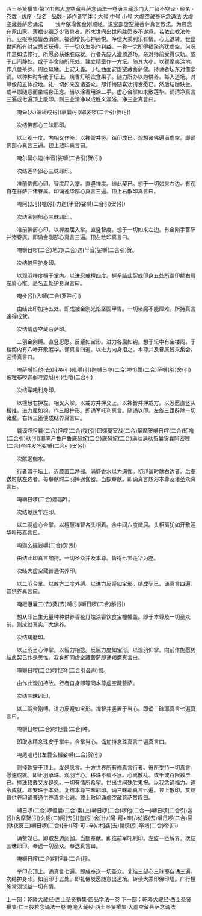 西土圣贤撰集·第1411部大虚空藏菩萨念诵法一卷唐三藏沙门大广智不空译
· 经名 · 卷数 · 跋序
· 品名 · 品数 · 译作者字体：大号 中号 小号
大虚空藏菩萨念诵法
大虚空藏菩萨念诵法
　　我今依瑜伽金刚顶经。说宝部虚空藏菩萨真言教法。为愍念在家山家。薄福少德乏少资具者。所求世间出世间胜愿多不遂意。若依此教法修行。业报等障皆悉消除。福德增长心神适悦。净信大乘利乐有情。心无退转。世出世间所有财宝悉皆获得。于一切众生能作利益。一称一念所得福聚尚犹虚空。何况作意如法修行。所愿必获殊胜成就。行者先应入灌顶道场。亲对师前受得仪轨。或于山间静处。或于寺舍随所乐处。建立精室作一方坛。随其大小。以瞿摩夷涂地。作八曼茶罗。周匝悬幡。上安天盖。于坛西面安虚空藏菩萨像。持诵者坛东对像念诵。以种种时华散于坛上。烧香灯明饮食果子。随力所办以为供养。每入道场。对尊像前五体投地。礼一切如来及诸圣众。即忏悔随喜劝请发愿已。然后结跏趺坐。或半跏随意而坐端身正念。当以涂香用涂二手。虚心合掌如未敷莲华。诵清净真言三遍或七遍顶上散印。则三业清净以成胜义澡浴。净三业真言曰。

　　唵舜(入)第耨戍(引)驮曩(引)耶娑啰(二合引)贺(引)

　　次结佛部心三昧耶印。

　　以止观十度。内相叉作拳。以禅智并竖。结印成已。观想诸佛遍满虚空。即诵佛部心真言三遍。顶上散印真言曰。

　　唵尔曩尔迦(半音)娑嚩(二合引)贺(引)

　　次结莲华部心三昧耶印。

　　准前佛部心印。智度屈入掌。直竖禅度。结此契已。想于一切如来右边。有观自在菩萨并诸眷属。印诵莲华部心真言三遍。顶上右散印真言曰。

　　唵阿(去引)嚧(引)力迦(半音)娑嚩(二合引)贺(引)

　　次结金刚部心三昧耶印。

　　准前佛部心印。以禅度屈入掌。直竖智度。想于一切如来左边。有金刚手菩萨并诸眷属。即诵金刚部心真言三遍。顶左散印真言曰。

　　唵嚩日啰(二合)地力(二合)迦(半音)娑嚩(二合引)贺。

　　次结被甲护身印。

　　以观羽禅度横于掌内。以进忍戒檀四度。握拳结此契成印身五处所谓印额右肩左肩心喉。是名五处护身真言曰。

　　唵步(引)入嚩(二合)罗吽(引)

　　由结此印加持五处。即成被金刚光焰坚固甲胄。一切诸魔不能障难。所持真言速得成就。

　　次结请虚空藏菩萨印。

　　二羽金刚缚。直竖忍愿。反蹙如宝形。进力各屈如钩。想于坛中有宝楼阁。于楼阁内有八叶开敷莲华。诵真言四遍。以进力向身招之。本尊并及眷属皆来集会。迎请真言曰。

　　唵萨嚩怛他(去)誐哆(引)毗囇(引)迦嚩日啰(二合)啰怛曩(二合)萨嚩(引)舍(引)跛哩布啰迦弱吽鑁斛(引)怛囕(二合引)

　　次结军吒利身印。

　　以檀慧右押左。相叉入掌。以戒方并押交上。以禅智并押戒方。以忍愿直竖头相拄。进力屈如钩。作三股杵形。即诵军吒利真言。随诵以印。左旋三匝辟除一切诸魔。右转三匝便成结界真言曰。

　　曩谟啰怛曩(二合)怛啰(二合)夜(引)耶娜莫室战(二合)拏摩贺嚩日啰(二合)矩噜(二合引)驮(引)耶唵户鲁户鲁底瑟姹(二合)底瑟姹(二合)满驮满驮贺曩贺曩阿密哩(二合)帝吽发吒娑嚩(二合引)贺(引)

　　次献遏伽水。

　　行者常于坛上。近膝置二净器。满盛香水以为遏伽。初迎请时献右边者。后奉送时献左边者。每奉献时二羽捧遏伽器。当额奉献。即诵真言想浴本尊及诸圣众真言曰。

　　唵嚩日啰(二合)娜迦吽。

　　次结献莲华座印。

　　以二羽虚心合掌。以檀慧禅智各头相着。余中间六度微屈。头相离犹如开敷莲华叶形真言曰。

　　唵迦么攞娑嚩(二合)贺(引)

　　由结此印真言加持。一切圣众并及本尊。皆得七宝莲华为座。

　　次结大虚空藏普通供养印。

　　以二羽合掌。以戒方二度外缚。以进力反蹙如宝形。结成契已。诵真言四遍。普供养真言曰。

　　唵誐誐曩三(去)婆(去)嚩(引)嚩日啰(二合)斛(引)

　　想从印出生无量种种供养香花灯烛涂香饮食宝幢幡盖。即于本尊及一切圣众前。则成就真实广大供养。

　　次结羯磨印。

　　以止羽当心仰掌。以智力相捻。反屈力度如宝形。以观羽仰掌。向前作施愿势结此契已作是思惟。我身即同虚空藏菩萨即诵羯磨真言曰。

　　唵嚩日啰(二合)啰怛弩(二合引鼻声)憾。

　　由作此观加持故。行者自身即等同本尊虚空藏菩萨。

　　次结三昧耶印。

　　以二羽金刚缚。进力反蹙如宝形。禅智并竖置于当心。即诵三昧耶真言七遍真言曰。

　　唵嚩日啰(二合)啰怛曩(二合)吽。

　　即取水精念珠安于掌中。合掌当心。诵加持念珠真言三遍真言曰。

　　唵尾嚧(引)左曩么攞娑嚩(二合)贺(引)

　　则捧珠安于顶上。发是愿言。十方世界所有修真言行者。彼所受持一切真言。愿速成就。即止羽承珠。观羽当心。移珠不缓不急。心离散乱。或千或百限数毕已。捧珠顶戴又发是愿。一切有情所希望。世出世间殊胜果报。以我念诵福力。速令成就。即安珠于本处。复结本尊三昧耶印。诵三昧耶真言七遍。顶上散印。又结普供养印诵普通供养真言七遍。顶上散印诵虚空藏菩萨赞叹曰。

　　嚩日啰(二合)啰怛曩(二合)素(上)嚩日啰(二合)啰他(二合一)嚩日啰(二合引)迦(引)舍摩贺(引)么柅(二)阿(去引)迦(引)舍[卄/(阿-可+辛)/木]婆(去)嚩日啰(二合)茶(驮夜反三)嚩日啰(二合)[卄/(阿-可+辛)/木]婆(去)曩谟(引)窣堵(二合)帝(四)

　　诵赞叹已。即取左边阏伽。当额奉献。即结前军吒利印。左旋一匝解界。次结三昧耶印。奉送一切圣众。奉送真言曰。

　　唵嚩日啰(二合)啰怛曩(二合)穆。

　　举印安顶上。诵真言七遍。即成奉送一切圣众。复结三部心三昧耶各诵三遍。次结护身印。如前印于五处。即礼佛发愿随意出道场。转读大乘印佛印塔。广行檀施常须饶益一切有情。

上一部：乾隆大藏经·西土圣贤撰集·四品学法一卷
下一部：乾隆大藏经·西土圣贤撰集·仁王般若念诵法一卷
乾隆大藏经·西土圣贤撰集·大虚空藏菩萨念诵法